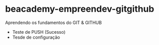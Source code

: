# beacademy-empreendev-gitgithub
Aprendendo os fundamentos do GIT &amp; GITHUB

- Teste de PUSH (Sucesso)
- Tesde de configuração